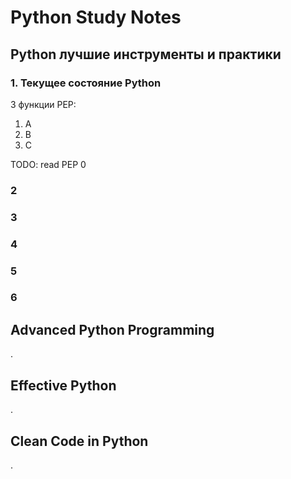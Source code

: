 # Python Study Notes

## Python лучшие инструменты и практики

### 1. Текущее состояние Python

3 функции PEP:

1. A
2. B
3. C

TODO: read PEP 0

### 2

### 3

### 4

### 5

### 6

## Advanced Python Programming

.

## Effective Python

.

## Clean Code in Python

.
